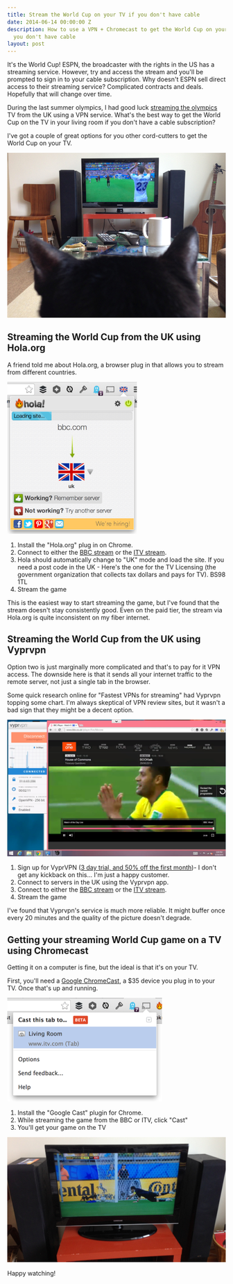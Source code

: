 ```yaml
---
title: Stream the World Cup on your TV if you don't have cable
date: 2014-06-14 00:00:00 Z
description: How to use a VPN + Chromecast to get the World Cup on your TV even if
  you don't have cable
layout: post
---
```


It's the World Cup! ESPN, the broadcaster with the rights in the US has a streaming service. However, try and access the stream and you'll be prompted to sign in to your cable subscription. Why doesn't ESPN sell direct access to their streaming service? Complicated contracts and deals. Hopefully that will change over time. 

During the last summer olympics, I had good luck [streaming the olympics](http://iamnotaprogrammer.com/Watch-olympics-streaming-free.html) TV from the UK using a VPN service. What's the best way to get the World Cup on the TV in your living room if you don't have a cable subscription?

I've got a couple of great options for you other cord-cutters to get the World Cup on your TV. 

![Cat watching world cup](/images/cat-watching-world-cup.jpg)

## Streaming the World Cup from the UK using Hola.org

A friend told me about Hola.org, a browser plug in that allows you to stream from different countries. 

![BBC Via Hola.org](/images/BBC-Via-Hola.png)

1. Install the "Hola.org" plug in on Chrome.
2. Connect to either the [BBC stream](http://www.bbc.co.uk/iplayer/live/bbcone) or the [ITV stream](https://www.itv.com/itvplayer/itv). 
3. Hola should automatically change to "UK" mode and load the site. If you need a post code in the UK - Here's the one for the TV Licensing (the government organization that collects tax dollars and pays for TV). BS98 1TL
3. Stream the game

This is the easiest way to start streaming the game, but I've found that the stream doesn't stay consistently good. Even on the paid tier, the stream via Hola.org is quite inconsistent on my fiber internet. 

## Streaming the World Cup from the UK using Vyprvpn

Option two is just marginally more complicated and that's to pay for it VPN access. The downside here is that it sends all your internet traffic to the remote server, not just a single tab in the browser.

Some quick research online for "Fastest VPNs for streaming" had Vyprvpn topping some chart. I'm always skeptical of VPN review sites, but it wasn't a bad sign that they might be a decent option. 

![Vyprvpn streaming the world cup](/images/Vyprvpn-Streaming-World-Cup.jpg)

1. Sign up for VyprVPN ([3 day trial, and 50% off the first month](www.goldenfrog.com/vyprvpn/2014-world-cup-special
))- I don't get any kickback on this... I'm just a happy customer.
2. Connect to servers in the UK using the Vyprvpn app.
3. Connect to either the [BBC stream](http://www.bbc.co.uk/iplayer/live/bbcone) or the [ITV stream](https://www.itv.com/itvplayer/itv). 
4. Stream the game

I've found that Vyprvpn's service is much more reliable. It might buffer once every 20 minutes and the quality of the picture doesn't degrade. 

## Getting your streaming World Cup game on a TV using Chromecast

Getting it on a computer is fine, but the ideal is that it's on your TV.

First, you'll need a [Google ChromeCast](https://www.google.com/intl/en/chrome/devices/chromecast/), a $35 device you plug in to your TV. Once that's up and running.

![Cast this tab](/images/Cast-this-tab.png)

1. Install the "Google Cast" plugin for Chrome.
2. While streaming the game from the BBC or ITV, click "Cast"
3. You'll get your game on the TV

![Great quality streaming of the world cup](/images/Great-quality-streaming-world-cup-bbc.jpg)

Happy watching!
